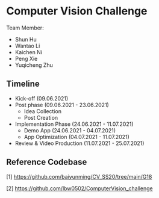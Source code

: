 # Computer Vision Challenge

Team Member:

- Shun Hu
- Wantao Li
- Kaichen Ni
- Peng Xie
- Yuqicheng Zhu

## Timeline

- Kick-off (09.06.2021)
- Post phase (09.06.2021 - 23.06.2021)
  - Idea Collection
  - Post Creation
- Implementation Phase (24.06.2021 - 11.07.2021)
  - Demo App (24.06.2021 - 04.07.2021)
  - App Optimization (04.07.2021 - 11.07.2021)
- Review & Video Production (11.07.2021 - 25.07.2021)

## Reference Codebase

[1] <https://github.com/baiyunming/CV_SS20/tree/main/G18>

[2] <https://github.com/lbw0502/ComputerVision_challenge>